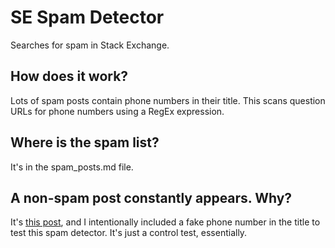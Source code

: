 # SE Spam Detector
Searches for spam in Stack Exchange.
## How does it work?
Lots of spam posts contain phone numbers in their title. This scans question URLs for phone numbers using a RegEx expression.
## Where is the spam list?
It's in the spam_posts.md file.
## A non-spam post constantly appears. Why?
It's [this post](https://stackapps.com/questions/10264/spam-detector-detect-spam-posts-section-just-to-test-it-736-555-007-3), and I intentionally included a fake phone number in the title to test this spam detector. It's just a control test, essentially.
